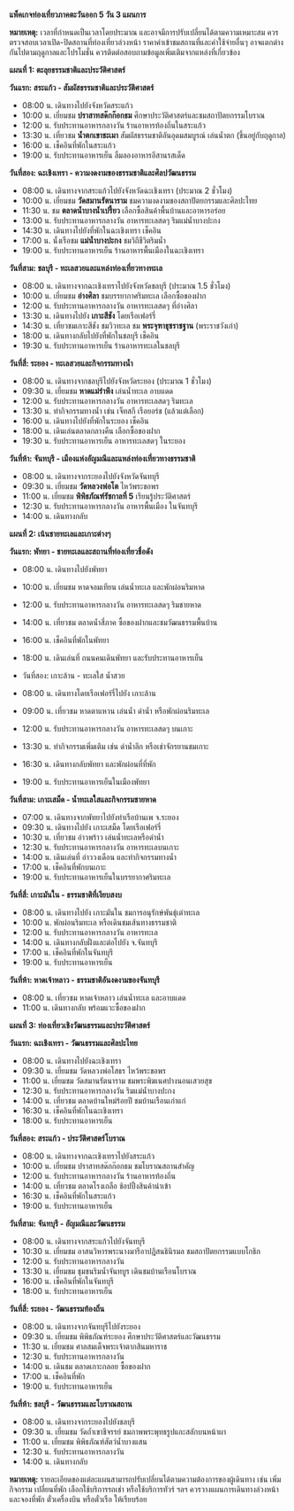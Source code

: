 **แพ็คเกจท่องเที่ยวภาคตะวันออก 5 วัน 3 แผนการ**

**หมายเหตุ:**  เวลาที่กำหนดเป็นเวลาโดยประมาณ และอาจมีการปรับเปลี่ยนได้ตามความเหมาะสม  ควรตรวจสอบเวลาเปิด-ปิดสถานที่ท่องเที่ยวล่วงหน้า  ราคาค่าเข้าชมสถานที่และค่าใช้จ่ายอื่นๆ อาจแตกต่างกันไปตามฤดูกาลและโปรโมชั่น  ควรติดต่อสอบถามข้อมูลเพิ่มเติมจากแหล่งที่เกี่ยวข้อง


**แผนที่ 1:  ตะลุยธรรมชาติและประวัติศาสตร์**

**วันแรก:  สระแก้ว -  สัมผัสธรรมชาติและประวัติศาสตร์**

* 08:00 น.  เดินทางไปยังจังหวัดสระแก้ว 
* 10:00 น.  เยี่ยมชม **ปราสาทสด๊กก๊อกธม**  ศึกษาประวัติศาสตร์และชมสถาปัตยกรรมโบราณ
* 12:00 น.  รับประทานอาหารกลางวัน  ร้านอาหารท้องถิ่นในสระแก้ว
* 13:30 น.  เที่ยวชม **น้ำตกเขาชะเมา**  สัมผัสธรรมชาติอันอุดมสมบูรณ์  เล่นน้ำตก (ขึ้นอยู่กับฤดูกาล)
* 16:00 น.  เช็คอินที่พักในสระแก้ว
* 19:00 น.  รับประทานอาหารเย็น  ลิ้มลองอาหารอีสานรสเด็ด


**วันที่สอง: ฉะเชิงเทรา -  ความงดงามของธรรมชาติและศิลปวัฒนธรรม**

* 08:00 น.  เดินทางจากสระแก้วไปยังจังหวัดฉะเชิงเทรา (ประมาณ 2 ชั่วโมง)
* 10:00 น.  เยี่ยมชม **วัดสมานรัตนาราม** ชมความงดงามของสถาปัตยกรรมและศิลปะไทย
* 11:30 น.  ชม **ตลาดน้ำบางน้ำเปรี้ยว**  เลือกซื้อสินค้าพื้นบ้านและอาหารอร่อย
* 13:00 น.  รับประทานอาหารกลางวัน  อาหารทะเลสดๆ  ริมแม่น้ำบางปะกง
* 14:30 น.  เดินทางไปยังที่พักในฉะเชิงเทรา  เช็คอิน
* 17:00 น.  นั่งเรือชม **แม่น้ำบางปะกง** ชมวิถีชีวิตริมน้ำ
* 19:00 น.  รับประทานอาหารเย็น  ร้านอาหารพื้นเมืองในฉะเชิงเทรา


**วันที่สาม: ชลบุรี -  ทะเลสวยและแหล่งท่องเที่ยวทางทะเล**

* 08:00 น.  เดินทางจากฉะเชิงเทราไปยังจังหวัดชลบุรี (ประมาณ 1.5 ชั่วโมง)
* 10:00 น.  เยี่ยมชม **อ่างศิลา**  ชมบรรยากาศริมทะเล  เลือกซื้อของฝาก
* 12:00 น.  รับประทานอาหารกลางวัน  อาหารทะเลสดๆ  ที่อ่างศิลา
* 13:30 น.  เดินทางไปยัง **เกาะสีชัง**  โดยเรือเฟอร์รี่
* 14:30 น.  เที่ยวชมเกาะสีชัง  ชมวิวทะเล  ชม **พระจุฑาธุชราชฐาน** (พระราชวังเก่า)
* 18:00 น.  เดินทางกลับไปยังที่พักในชลบุรี  เช็คอิน
* 19:30 น.  รับประทานอาหารเย็น  ร้านอาหารทะเลในชลบุรี


**วันที่สี่: ระยอง -  ทะเลสวยและกิจกรรมทางน้ำ**

* 08:00 น.  เดินทางจากชลบุรีไปยังจังหวัดระยอง (ประมาณ 1 ชั่วโมง)
* 09:30 น.  เยี่ยมชม **หาดแม่รำพึง**  เล่นน้ำทะเล  อาบแดด
* 12:00 น.  รับประทานอาหารกลางวัน  อาหารทะเลสดๆ  ริมทะเล
* 13:30 น.  ทำกิจกรรมทางน้ำ  เช่น  เจ็ทสกี  เรือยอร์ช (แล้วแต่เลือก)
* 16:00 น.  เดินทางไปยังที่พักในระยอง  เช็คอิน
* 18:00 น.  เดินเล่นตลาดกลางคืน  เลือกซื้อของฝาก
* 19:30 น.  รับประทานอาหารเย็น  อาหารทะเลสดๆ  ในระยอง


**วันที่ห้า: จันทบุรี -  เมืองแห่งอัญมณีและแหล่งท่องเที่ยวทางธรรมชาติ**

* 08:00 น.  เดินทางจากระยองไปยังจังหวัดจันทบุรี 
* 09:30 น.  เยี่ยมชม **วัดหลวงพ่อโต**  ไหว้พระขอพร
* 11:00 น.  เยี่ยมชม **พิพิธภัณฑ์รัชกาลที่ 5**  เรียนรู้ประวัติศาสตร์
* 12:30 น.  รับประทานอาหารกลางวัน  อาหารพื้นเมือง  ในจันทบุรี
* 14:00 น.  เดินทางกลับ


**แผนที่ 2:  เน้นชายทะเลและเกาะต่างๆ**

**วันแรก: พัทยา - ชายทะเลและสถานที่ท่องเที่ยวชื่อดัง**

* 08:00 น. เดินทางไปยังพัทยา 
* 10:00 น. เยี่ยมชม หาดจอมเทียน เล่นน้ำทะเล และพักผ่อนริมหาด
* 12:00 น. รับประทานอาหารกลางวัน อาหารทะเลสดๆ ริมชายหาด
* 14:00 น. เที่ยวชม ตลาดน้ำสี่ภาค ซื้อของฝากและชมวัฒนธรรมพื้นบ้าน
* 16:00 น. เช็คอินที่พักในพัทยา
* 18:00 น. เดินเล่นที่ ถนนคนเดินพัทยา และรับประทานอาหารเย็น
* วันที่สอง: เกาะล้าน - ทะเลใส น้ำสวย

* 08:00 น. เดินทางโดยเรือเฟอร์รี่ไปยัง เกาะล้าน 
* 09:00 น. เที่ยวชม หาดตาแหวน เล่นน้ำ ดำน้ำ หรือพักผ่อนริมทะเล
* 12:00 น. รับประทานอาหารกลางวัน อาหารทะเลสดๆ บนเกาะ
* 13:30 น. ทำกิจกรรมเพิ่มเติม เช่น ดำน้ำลึก หรือเช่าจักรยานชมเกาะ
* 16:30 น. เดินทางกลับพัทยา และพักผ่อนที่ที่พัก
* 19:00 น. รับประทานอาหารเย็นในเมืองพัทยา

**วันที่สาม: เกาะเสม็ด - น้ำทะเลใสและกิจกรรมชายหาด**

* 07:00 น. เดินทางจากพัทยาไปยังท่าเรือบ้านเพ จ.ระยอง 
* 09:30 น. เดินทางไปยัง เกาะเสม็ด โดยเรือเฟอร์รี่
* 10:30 น. เที่ยวชม อ่าวพร้าว เล่นน้ำทะเลหรือดำน้ำ
* 12:30 น. รับประทานอาหารกลางวัน อาหารทะเลบนเกาะ
* 14:00 น. เดินเล่นที่ อ่าววงเดือน และทำกิจกรรมทางน้ำ
* 17:00 น. เช็คอินที่พักบนเกาะ
* 19:00 น. รับประทานอาหารเย็นในบรรยากาศริมทะเล

**วันที่สี่: เกาะมันใน - ธรรมชาติที่เงียบสงบ**

* 08:00 น. เดินทางไปยัง เกาะมันใน ชมการอนุรักษ์พันธุ์เต่าทะเล
* 10:00 น. พักผ่อนริมทะเล หรือเดินชมเส้นทางธรรมชาติ
* 12:00 น. รับประทานอาหารกลางวัน อาหารทะเล
* 14:00 น. เดินทางกลับฝั่งและต่อไปยัง จ.จันทบุรี
* 17:00 น. เช็คอินที่พักในจันทบุรี
* 19:00 น. รับประทานอาหารเย็น

**วันที่ห้า: หาดเจ้าหลาว - ธรรมชาติอันงดงามของจันทบุรี**

* 08:00 น. เที่ยวชม หาดเจ้าหลาว เล่นน้ำทะเล และอาบแดด
* 11:00 น. เดินทางกลับ พร้อมแวะซื้อของฝาก

**แผนที่ 3:  ท่องเที่ยวเชิงวัฒนธรรมและประวัติศาสตร์**

**วันแรก: ฉะเชิงเทรา - วัฒนธรรมและศิลปะไทย**

* 08:00 น. เดินทางไปยังฉะเชิงเทรา 
* 09:30 น. เยี่ยมชม วัดหลวงพ่อโสธร ไหว้พระขอพร
* 11:00 น. เยี่ยมชม วัดสมานรัตนาราม ชมพระพิฆเนศปางนอนเสวยสุข
* 12:30 น. รับประทานอาหารกลางวัน ริมแม่น้ำบางปะกง
* 14:00 น. เที่ยวชม ตลาดบ้านใหม่ร้อยปี ชมบ้านเรือนเก่าแก่
* 16:30 น. เช็คอินที่พักในฉะเชิงเทรา
* 18:00 น. รับประทานอาหารเย็น

**วันที่สอง: สระแก้ว - ประวัติศาสตร์โบราณ**

* 08:00 น. เดินทางจากฉะเชิงเทราไปยังสระแก้ว 
* 10:00 น. เยี่ยมชม ปราสาทสด๊กก๊อกธม ชมโบราณสถานสำคัญ
* 12:00 น. รับประทานอาหารกลางวัน ร้านอาหารท้องถิ่น
* 14:00 น. เที่ยวชม ตลาดโรงเกลือ ช้อปปิ้งสินค้านำเข้า
* 16:30 น. เช็คอินที่พักในสระแก้ว
* 19:00 น. รับประทานอาหารเย็น

**วันที่สาม: จันทบุรี - อัญมณีและวัฒนธรรม**

* 08:00 น. เดินทางจากสระแก้วไปยังจันทบุรี 
* 10:30 น. เยี่ยมชม อาสนวิหารพระนางมารีอาปฏิสนธินิรมล ชมสถาปัตยกรรมแบบโกธิก
* 12:00 น. รับประทานอาหารกลางวัน
* 13:30 น. เยี่ยมชม ชุมชนริมน้ำจันทบูร เดินชมบ้านเรือนโบราณ
* 16:00 น. เช็คอินที่พักในจันทบุรี
* 18:00 น. รับประทานอาหารเย็น

**วันที่สี่: ระยอง - วัฒนธรรมท้องถิ่น**

* 08:00 น. เดินทางจากจันทบุรีไปยังระยอง 
* 09:30 น. เยี่ยมชม พิพิธภัณฑ์ระยอง ศึกษาประวัติศาสตร์และวัฒนธรรม
* 11:30 น. เยี่ยมชม ศาลสมเด็จพระเจ้าตากสินมหาราช
* 12:30 น. รับประทานอาหารกลางวัน
* 14:00 น. เดินชม ตลาดเกาะกลอย ซื้อของฝาก
* 17:00 น. เช็คอินที่พัก
* 19:00 น. รับประทานอาหารเย็น

**วันที่ห้า: ชลบุรี - วัฒนธรรมและโบราณสถาน**

* 08:00 น. เดินทางจากระยองไปยังชลบุรี
* 09:30 น. เยี่ยมชม วัดถ้ำเขาชีจรรย์ ชมภาพพระพุทธรูปแกะสลักบนหน้าผา
* 11:00 น. เยี่ยมชม พิพิธภัณฑ์สัตว์น้ำบางแสน
* 12:30 น. รับประทานอาหารกลางวัน
* 14:00 น. เดินทางกลับ


**หมายเหตุ:**  รายละเอียดของแต่ละแผนสามารถปรับเปลี่ยนได้ตามความต้องการของผู้เดินทาง  เช่น  เพิ่มกิจกรรม  เปลี่ยนที่พัก  เลือกใช้บริการรถเช่า  หรือใช้บริการทัวร์  ฯลฯ  ควรวางแผนการเดินทางล่วงหน้าและจองที่พัก  ตั๋วเครื่องบิน  หรือตั๋วเรือ  ให้เรียบร้อย